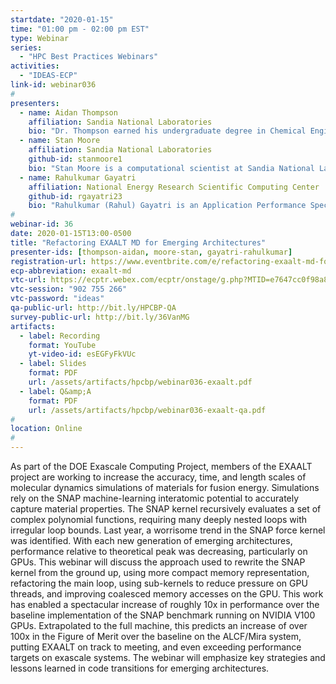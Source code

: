 ```yaml
---
startdate: "2020-01-15"
time: "01:00 pm - 02:00 pm EST"
type: Webinar
series:
  - "HPC Best Practices Webinars"
activities:
  - "IDEAS-ECP"
link-id: webinar036
#
presenters:
  - name: Aidan Thompson
    affiliation: Sandia National Laboratories
    bio: "Dr. Thompson earned his undergraduate degree in Chemical Engineering at University College, Dublin, Ireland. He earned his Ph.D in Chemical Engineering at the University of Pennsylvania, 1994 in the area of statistical thermodynamics of complex fluids. Since 1997 he has worked in the Center for Computing Research at Sandia National Laboratories, first as a post-doctoral appointee, and since 2002 as principal member of the technical staff. Throughout that time he has worked as one of the core developers of the LAMMPS molecular dynamics code, while at the same time using it to study the atomic-to-mesoscale behavior of a wide variety of materials, described in over 50 publications. In recent years, frustrated with the limited accuracy of classical potentials, he has become a leading developer of machine-learned interatomic potentials fit to large databases of quantum calculations."
  - name: Stan Moore
    affiliation: Sandia National Laboratories
    github-id: stanmoore1
    bio: "Stan Moore is a computational scientist at Sandia National Laboratories specializing in particle-based simulation methods such as molecular dynamics and direct simulation Monte-Carlo. He is a software developer of the LAMMPS and SPARTA codes, and his research currently focuses on extending particle-based codes to use Sandia’s Kokkos performance portability library to run efficiently on next-generation supercomputing platforms. Stan earned a PhD in chemical engineering from Brigham Young University, where his research focused on developing a new method to predict chemical potential using molecular simulations."
  - name: Rahulkumar Gayatri
    affiliation: National Energy Research Scientific Computing Center
    github-id: rgayatri23
    bio: "Rahulkumar (Rahul) Gayatri is an Application Performance Specialist at NERSC, LBNL. He is an HPC engineer and works closely with the application development teams to optimize compute intensive kernels in their code for future generation architectures. He is currently working with the LAMMPS team in the EXAALT ECP project to optimize the SNAP module for NVIDIA GPUs. He is also interested in testing the efficiency of OpenMP target directives as a paradigm to offload kernels onto GPUs. Rahul obtained his PhD in the field of Parallel Programming Models from Barcelona Supercomputing Center. His research focus was on speculative task execution in OMPSs, a task based programming model."
#
webinar-id: 36
date: 2020-01-15T13:00-0500
title: "Refactoring EXAALT MD for Emerging Architectures"
presenter-ids: [thompson-aidan, moore-stan, gayatri-rahulkumar]
registration-url: https://www.eventbrite.com/e/refactoring-exaalt-md-for-emerging-architectures-tickets-85789477637
ecp-abbreviation: exaalt-md
vtc-url: https://ecptr.webex.com/ecptr/onstage/g.php?MTID=e7647cc0f98a8d0edacdd8e79f9c3b997
vtc-session: "902 755 266"
vtc-password: "ideas"
qa-public-url: http://bit.ly/HPCBP-QA
survey-public-url: http://bit.ly/36VanMG
artifacts:
  - label: Recording
    format: YouTube
    yt-video-id: esEGFyFkVUc
  - label: Slides
    format: PDF
    url: /assets/artifacts/hpcbp/webinar036-exaalt.pdf
  - label: Q&amp;A
    format: PDF
    url: /assets/artifacts/hpcbp/webinar036-exaalt-qa.pdf
#
location: Online
#
---
```

As part of the DOE Exascale Computing Project, members of the EXAALT project are working to increase the accuracy, time, and length scales of molecular dynamics simulations of materials for fusion energy. Simulations rely on the SNAP machine-learning interatomic potential to accurately capture material properties. The SNAP kernel recursively evaluates a set of complex polynomial functions, requiring many deeply nested loops with irregular loop bounds. Last year, a worrisome trend in the SNAP force kernel was identified. With each new generation of emerging architectures, performance relative to theoretical peak was decreasing, particularly on GPUs. This webinar will discuss the approach used to rewrite the SNAP kernel from the ground up, using more compact memory representation, refactoring the main loop, using sub-kernels to reduce pressure on GPU threads, and improving coalesced memory accesses on the GPU. This work has enabled a spectacular increase of roughly 10x in performance over the baseline implementation of the SNAP benchmark running on NVIDIA V100 GPUs. Extrapolated to the full machine, this predicts an increase of over 100x in the Figure of Merit over the baseline on the ALCF/Mira system, putting EXAALT on track to meeting, and even exceeding performance targets on exascale systems. The webinar will emphasize key strategies and lessons learned in code transitions for emerging architectures.
